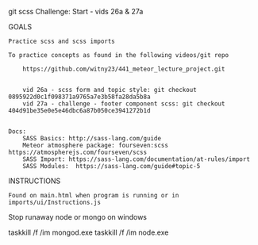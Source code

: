 
git scss Challenge: Start - vids 26a & 27a

GOALS

    Practice scss and scss imports
    
    To practice concepts as found in the following videos/git repo

        https://github.com/witny23/441_meteor_lecture_project.git


        vid 26a - scss form and topic style: git checkout 0895922d0c1f098371a9765a7e3b58fa28da5b8a
        vid 27a - challenge - footer component scss: git checkout 404d91be35e0e5e46dbc6a87b050ce3941272b1d


    Docs: 
        SASS Basics: http://sass-lang.com/guide
        Meteor atmosphere package: fourseven:scss https://atmospherejs.com/fourseven/scss
        SASS Import: https://sass-lang.com/documentation/at-rules/import
        SASS Modules:  https://sass-lang.com/guide#topic-5 
    


INSTRUCTIONS

    Found on main.html when program is running or in imports/ui/Instructions.js



Stop runaway node or mongo on windows

taskkill /f /im mongod.exe
taskkill /f /im node.exe